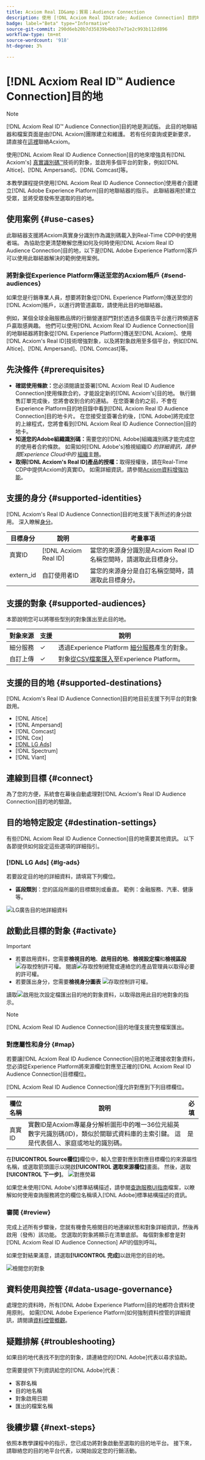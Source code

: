 ```yaml
---
title: Acxiom Real ID&amp；貿易；Audience Connection
description: 使用 [!DNL Acxiom Real ID&trade; Audience Connection] 目的地以 [!DNL Acxiom's Real ID] 技術增強受眾，並啟用多個平台的受眾，例如 [!DNL Altice]、 [!DNL Ampersand]、 [!DNL Comcast]等。
badge: label="Beta" type="Informative"
source-git-commit: 290d6eb20b7d35839b4bb37e71e2c993b112d896
workflow-type: tm+mt
source-wordcount: '918'
ht-degree: 3%

---
```


# [!DNL Acxiom Real ID™ Audience Connection]目的地

>[!NOTE]
>
>[!DNL Acxiom Real ID™ Audience Connection]目的地是測試版。 此目的地聯結器和檔案頁面是由[!DNL Acxiom]團隊建立和維護。 若有任何查詢或更新要求，請直接在[這裡](mailto:acxiom-adobe-help@acxiom.com)聯絡Acxiom。

使用[!DNL Acxiom Real ID Audience Connection]目的地來增強具有[!DNL Acxiom's] [真實識別碼™](https://www.acxiom.com/real-id/real-id/)技術的對象，並啟用多個平台的對象，例如[!DNL Altice]、[!DNL Ampersand]、[!DNL Comcast]等。

本教學課程提供使用[!DNL Acxiom Real ID Audience Connection]使用者介面建立[!DNL Adobe Experience Platform]目的地聯結器的指示。 此聯結器用於建立受眾，並將受眾發佈至選取的目的地。

## 使用案例 {#use-cases}

此聯結器支援將Acxiom真實身分識別作為識別碼載入到Real-Time CDP中的使用者端。 為協助您更清楚瞭解您應如何及何時使用[!DNL Acxiom Real ID Audience Connection]目的地，以下是[!DNL Adobe Experience Platform]客戶可以使用此聯結器解決的範例使用案例。

### 將對象從Experience Platform傳送至您的Acxiom帳戶 {#send-audiences}

如果您是行銷專業人員，想要將對象從[!DNL Experience Platform]傳送至您的[!DNL Acxiom]帳戶，以進行跨管道贏取，請使用此目的地聯結器。

例如，某個全球金融服務品牌的行銷營運部門對於透過多個廣告平台進行跨頻道客戶贏取感興趣。 他們可以使用[!DNL Acxiom Real ID Audience Connection]目的地聯結器將對象從[!DNL Experience Platform]傳送至[!DNL Acxiom]、使用[!DNL Acxiom's Real ID]技術增強對象，以及將對象啟用至多個平台，例如[!DNL Altice]、[!DNL Ampersand]、[!DNL Comcast]等。


## 先決條件 {#prerequisites}

* **確認使用條款：**&#x200B;您必須閱讀並簽署[!DNL Acxiom Real ID Audience Connection]使用條款合約，才能設定新的[!DNL Acxiom's]目的地。 執行銷售訂單完成後，您將會收到合約的連結。 在您簽署合約之前，不會在Experience Platform目的地目錄中看到[!DNL Acxiom Real ID Audience Connection]目的地卡片。 在您接受並簽署合約後，[!DNL Adobe]將完成您的上線程式，您將會看到[!DNL Acxiom Real ID Audience Connection]目的地卡。
* **知道您的Adobe組織識別碼：**&#x200B;需要您的[!DNL Adobe]組織識別碼才能完成您的使用者合約條款。 如需如何[!DNL Adobe's]檢視組織ID *的詳細資訊，請參閱Experience Cloud中的* [組織](https://experienceleague.adobe.com/zh-hant/docs/core-services/interface/administration/organizations#concept_EA8AEE5B02CF46ACBDAD6A8508646255)主題。
* **取得[!DNL Acxiom's Real ID]產品的授權：**&#x200B;取得授權後，請在Real-Time CDP中提供Acxiom的真實ID。 如需詳細資訊，請參閱[Acxiom資料增強功能](https://experienceleague.adobe.com/zh-hant/docs/experience-platform/destinations/catalog/data-partner/acxiom-data-enhancement)。


## 支援的身分 {#supported-identities}

[!DNL Acxiom's Real ID Audience Connection]目的地支援下表所述的身分啟用。 深入瞭解[身分](https://experienceleague.adobe.com/zh-hant/docs/experience-platform/identity/features/namespaces)。

| 目標身分 | 說明 | 考量事項 |
|---------------|----------------|----------------|
| 真實ID | [!DNL Acxiom Real ID] | 當您的來源身分識別是Acxiom Real ID名稱空間時，請選取此目標身分。 |
| extern_id | 自訂使用者ID | 當您的來源身分是自訂名稱空間時，請選取此目標身分。 |

## 支援的對象 {#supported-audiences}

本節說明您可以將哪些型別的對象匯出至此目的地。

| 對象來源 | 支援 | 說明 |
|---------------|----------------|----------------|
| 細分服務 | ✓ | 透過Experience Platform [細分服務](https://experienceleague.adobe.com/zh-hant/docs/experience-platform/segmentation/home)產生的對象。 |
| 自訂上傳 | ✓ | 對象[從CSV檔案匯入](https://experienceleague.adobe.com/zh-hant/docs/experience-platform/segmentation/ui/audience-portal#import-audience)至Experience Platform。 |


## 支援的目的地 {#supported-destinations}

[!DNL Acxiom's Real ID Audience Connection]目的地目前支援下列平台的對象啟用。

* [!DNL Altice]
* [!DNL Ampersand]
* [!DNL Comcast]
* [!DNL Cox]
* [[!DNL LG Ads]](#lg-ads)
* [!DNL Spectrum]
* [!DNL Viant]

## 連線到目標 {#connect}

為了您的方便，系統會在幕後自動處理對[!DNL Acxiom's Real ID Audience Connection]目的地的驗證。

## 目的地特定設定 {#destination-settings}

有些[!DNL Acxiom Real ID Audience Connection]目的地需要其他資訊。 以下各節提供如何設定這些選項的詳細指引。

### [!DNL LG Ads] {#lg-ads}

若要設定目的地的詳細資料，請填寫下列欄位。

* **區段類別**：您的區段所屬的目標類別或垂直。 範例：金融服務、汽車、健康等。

![LG廣告目的地詳細資料](../../assets/catalog/advertising/acxiom-real-id-audience-connection/real_id_lg_ads_destination_details.png)


## 啟動此目標的對象 {#activate}

>[!IMPORTANT]
>
>* 若要啟用資料，您需要&#x200B;**檢視目的地**、**啟用目的地**、**檢視設定檔**&#x200B;和&#x200B;**檢視區段** ![存取控制許可權](https://experienceleague.adobe.com/zh-hant/docs/experience-platform/access-control/home#permissions)。 閱讀![存取控制總覽](https://experienceleague.adobe.com/zh-hant/docs/experience-platform/access-control/ui/overview)或連絡您的產品管理員以取得必要的許可權。
>* 若要匯出身分，您需要&#x200B;**檢視身分圖表** ![存取控制許可權](https://experienceleague.adobe.com/zh-hant/docs/experience-platform/access-control/home#permissions)。

讀取![啟用批次設定檔匯出目的地的對象資料](https://experienceleague.adobe.com/zh-hant/docs/experience-platform/destinations/ui/activate/activate-batch-profile-destinations)，以取得啟用此目的地對象的指示。

>[!NOTE]
>
>[!DNL Acxiom Real ID Audience Connection]目的地僅支援完整檔案匯出。


### 對應屬性和身分 {#map}

若要讓[!DNL Acxiom Real ID Audience Connection]目的地正確接收對象資料，您必須從Experience Platform將來源欄位對應至正確的[!DNL Acxiom Real ID Audience Connection]目標欄位。

[!DNL Acxiom Real ID Audience Connection]僅允許對應到下列目標欄位。

| 欄位名稱 | 說明 | 必填 |
|--------------------|------------|--------| 
| 真實ID | 實數ID是Acxiom專屬身分解析圖形中的唯一36位元組英數字元識別碼(ID)，類似於關聯式資料庫的主索引鍵。 這是代表個人、家庭或地址的識別碼。 | 是 |



在&#x200B;**[!UICONTROL Source欄位]**&#x200B;欄位中，輸入您要對應到對應目標欄位的來源屬性名稱，或選取箭頭圖示以開啟&#x200B;**[!UICONTROL 選取來源欄位]**&#x200B;畫面。 然後，選取&#x200B;**[!UICONTROL 下一步]**。
![對應熒幕](../../assets/catalog/advertising/acxiom-real-id-audience-connection/real_id_mapping_screen.png)


如果您未使用[!DNL Adobe's]標準結構描述，請參閱[查詢服務UI指南](../../../query-service/ui/overview.md)檔案，以瞭解如何使用查詢服務將您的欄位名稱填入[!DNL Adobe]標準結構描述的資訊。


### 審閱 {#review}

完成上述所有步驟後，您就有機會先檢閱目的地連線狀態和對象詳細資訊，然後再啟用（發佈）該功能。 您選取的對象將顯示在清單底部。 每個對象都會是對[!DNL Acxiom Real ID Audience Connection] API的個別呼叫。

如果您對結果滿意，請選取&#x200B;**[!UICONTROL 完成]**&#x200B;以啟用您的目的地。

![檢閱您的對象](../../assets/catalog/advertising/acxiom-real-id-audience-connection/real_id_review_audience.png)


## 資料使用與控管 {#data-usage-governance}

處理您的資料時，所有[!DNL Adobe Experience Platform]目的地都符合資料使用原則。 如需[!DNL Adobe Experience Platform]如何強制資料控管的詳細資訊，請閱讀[資料控管概觀](https://experienceleague.adobe.com/zh-hant/docs/experience-platform/data-governance/home)。

## 疑難排解 {#troubleshooting}

如果目的地代表找不到您的對象，請連絡您的[!DNL Adobe]代表以尋求協助。

您需要提供下列資訊給您的[!DNL Adobe]代表：

* 客群名稱
* 目的地名稱
* 對象啟用日期
* 匯出的檔案名稱

## 後續步驟 {#next-steps}

依照本教學課程中的指示，您已成功將對象啟動至選取的目的地平台。 接下來，請聯絡您的目的地平台代表，以開始設定您的行銷活動。






